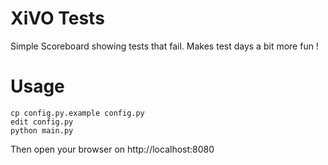 XiVO Tests
==========

Simple Scoreboard showing tests that fail. Makes test days a bit more fun !

Usage
=====

    cp config.py.example config.py
    edit config.py
    python main.py

Then open your browser on http://localhost:8080
